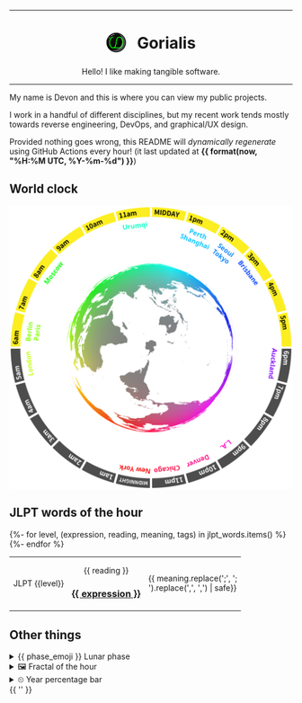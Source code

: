 ***

<h1 align="center">
<sub>
    <img src="readme/resources/avatar.png" height="36">
</sub>
&nbsp;
Gorialis
</h1>
<p align="center">
Hello! I like making tangible software.
</p>

***

My name is Devon and this is where you can view my public projects.

I work in a handful of different disciplines, but my recent work tends mostly towards reverse engineering, DevOps, and graphical/UX design.

Provided nothing goes wrong, this README will *dynamically regenerate* using GitHub Actions every hour! (it last updated at **{{ format(now, "%H:%M UTC, %Y-%m-%d") }}**)

<h2>World clock</h2>
<div align="center">
<img align="center" src="generated/now.png" width="512">
</div>

<h2>JLPT words of the hour</h2>
<table align="center">
    {%- for level, (expression, reading, meaning, tags) in jlpt_words.items() %}
    <tr>
        <td>JLPT {{level}}</td>
        <td>
            <p align="center">{{ reading }}</p>
            <h3 align="center"><b><a href="https://jisho.org/search/{{ quote(expression) }}">{{ expression }}</a></b></h3>
        </td>
        <td>
            <p>{{ meaning.replace(';', ';<br>').replace(',', ',<wbr>') | safe}}</p>
        </td>
    </tr>
    {%- endfor %}
</table>

<h2>Other things</h2>
<details>
<summary>{{ phase_emoji }} Lunar phase</summary>

The moon is approximately {{ format(phase * 100, '.2f') }}% through its phase ({{ ["New Moon", "Waxing Crescent", "First Quarter", "Waxing Gibbous", "Full Moon", "Waning Gibbous", "Last Quarter", "Waning Crescent"][round(phase * 8)] }}).

</details>
<details>
<summary>&#x1f5bc; Fractal of the hour</summary>

> <img src="generated/fractal.png" width="512">

</details>
<details>
<summary>&#x23f2; Year percentage bar</summary>
<pre><code>{{ format(now, '%Y') }} [{{ percentage_bar }}] {{ format(year_percentage * 100, '.2f') }}%</code></pre>
</details>
{{ '' }}
